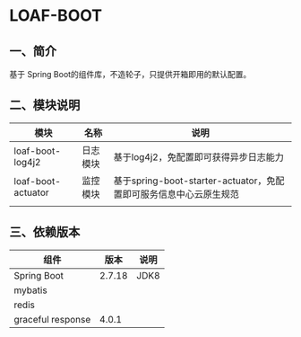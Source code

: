 # LOAF-BOOT

## 一、简介

基于 Spring Boot的组件库，不造轮子，只提供开箱即用的默认配置。

## 二、模块说明

| 模块                 | 名称   | 说明                                              |
|--------------------|------|-------------------------------------------------|
| loaf-boot-log4j2   | 日志模块 | 基于log4j2，免配置即可获得异步日志能力                          |
| loaf-boot-actuator | 监控模块 | 基于spring-boot-starter-actuator，免配置即可服务信息中心云原生规范 |
|                    |      |                                                 |

## 三、依赖版本

| 组件                | 版本     | 说明   |
|-------------------|--------|------|
| Spring Boot       | 2.7.18 | JDK8 |
| mybatis           |        |      |
| redis             |        |      |
| graceful response | 4.0.1  |      |

